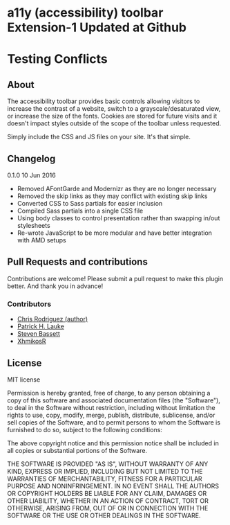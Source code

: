 # a11y (accessibility) toolbar Extension-1 Updated at Github
# Testing Conflicts
## About
The accessibility toolbar provides basic controls allowing visitors to increase the contrast of a website, switch to a grayscale/desaturated view, or increase the size of the fonts. Cookies are stored for future visits and it doesn't impact styles outside of the scope of the toolbar unless requested.

Simply include the CSS and JS files on your site. It's that simple.

## Changelog

0.1.0 10 Jun 2016
* Removed AFontGarde and Modernizr as they are no longer necessary
* Removed the skip links as they may conflict with existing skip links
* Converted CSS to Sass partials for easier inclusion
* Compiled Sass partials into a single CSS file
* Using body classes to control presentation rather than swapping in/out stylesheets
* Re-wrote JavaScript to be more modular and have better integration with AMD setups

## Pull Requests and contributions

Contributions are welcome! Please submit a pull request to make this plugin better. And thank you in advance!

### Contributors

* [Chris Rodriguez (author)](https://github.com/clrux)
* [Patrick H. Lauke](https://github.com/patrickhlauke)
* [Steven Bassett](https://github.com/bassettsj)
* [XhmikosR](https://github.com/XhmikosR)

## License
MIT license

Permission is hereby granted, free of charge, to any person obtaining a copy of this software and associated documentation files (the "Software"), to deal in the Software without restriction, including without limitation the rights to use, copy, modify, merge, publish, distribute, sublicense, and/or sell copies of the Software, and to permit persons to whom the Software is furnished to do so, subject to the following conditions:

The above copyright notice and this permission notice shall be included in all copies or substantial portions of the Software.

THE SOFTWARE IS PROVIDED "AS IS", WITHOUT WARRANTY OF ANY KIND, EXPRESS OR IMPLIED, INCLUDING BUT NOT LIMITED TO THE WARRANTIES OF MERCHANTABILITY, FITNESS FOR A PARTICULAR PURPOSE AND NONINFRINGEMENT. IN NO EVENT SHALL THE AUTHORS OR COPYRIGHT HOLDERS BE LIABLE FOR ANY CLAIM, DAMAGES OR OTHER LIABILITY, WHETHER IN AN ACTION OF CONTRACT, TORT OR OTHERWISE, ARISING FROM, OUT OF OR IN CONNECTION WITH THE SOFTWARE OR THE USE OR OTHER DEALINGS IN THE SOFTWARE.
